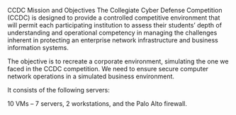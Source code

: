 CCDC Mission and Objectives
The Collegiate Cyber Defense Competition (CCDC) is designed to provide a controlled
competitive environment that will permit each participating institution to assess their
students’ depth of understanding and operational competency in managing the
challenges inherent in protecting an enterprise network infrastructure and business
information systems.

The objective is to recreate a corporate environment, simulating the one we faced in the CCDC competition. We need to ensure secure computer network operations in a simulated business environment.

It consists of the following servers:
 

10 VMs – 7 servers, 2 workstations, and the Palo Alto firewall.



